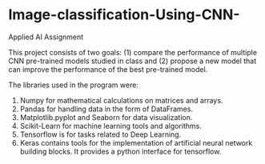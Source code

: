 # Image-classification-Using-CNN-
Applied AI Assignment

This project consists of two goals: (1) compare
the performance of multiple CNN pre-trained models studied in
class and (2) propose a new model that can improve the
performance of the best pre-trained model.

The libraries used in the program were:
1. Numpy for mathematical calculations on matrices and arrays.
2. Pandas for handling data in the form of DataFrames.
3. Matplotlib.pyplot and Seaborn for data visualization.
4. Scikit-Learn for machine learning tools and algorithms.
5. Tensorflow is for tasks related to Deep Learning.
6. Keras contains tools for the implementation of artificial neural network building blocks. It
provides a python interface for tensorflow.
